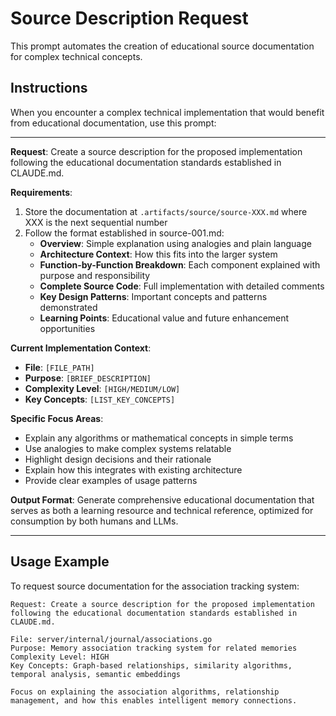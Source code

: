 # Source Description Request

This prompt automates the creation of educational source documentation for complex technical concepts.

## Instructions

When you encounter a complex technical implementation that would benefit from educational documentation, use this prompt:

---

**Request**: Create a source description for the proposed implementation following the educational documentation standards established in CLAUDE.md.

**Requirements**:

1. Store the documentation at `.artifacts/source/source-XXX.md` where XXX is the next sequential number
2. Follow the format established in source-001.md:
   - **Overview**: Simple explanation using analogies and plain language
   - **Architecture Context**: How this fits into the larger system
   - **Function-by-Function Breakdown**: Each component explained with purpose and responsibility
   - **Complete Source Code**: Full implementation with detailed comments
   - **Key Design Patterns**: Important concepts and patterns demonstrated
   - **Learning Points**: Educational value and future enhancement opportunities

**Current Implementation Context**:

- **File**: `[FILE_PATH]`
- **Purpose**: `[BRIEF_DESCRIPTION]`
- **Complexity Level**: `[HIGH/MEDIUM/LOW]`
- **Key Concepts**: `[LIST_KEY_CONCEPTS]`

**Specific Focus Areas**:

- Explain any algorithms or mathematical concepts in simple terms
- Use analogies to make complex systems relatable
- Highlight design decisions and their rationale
- Explain how this integrates with existing architecture
- Provide clear examples of usage patterns

**Output Format**:
Generate comprehensive educational documentation that serves as both a learning resource and technical reference, optimized for consumption by both humans and LLMs.

---

## Usage Example

To request source documentation for the association tracking system:

```
Request: Create a source description for the proposed implementation following the educational documentation standards established in CLAUDE.md.

File: server/internal/journal/associations.go
Purpose: Memory association tracking system for related memories
Complexity Level: HIGH
Key Concepts: Graph-based relationships, similarity algorithms, temporal analysis, semantic embeddings

Focus on explaining the association algorithms, relationship management, and how this enables intelligent memory connections.
```
